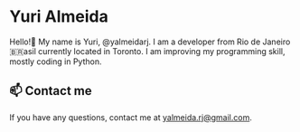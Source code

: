 # Yuri Almeida 

Hello!👋 My name is Yuri, @yalmeidarj. I am a developer from Rio de Janeiro 🇧🇷asil currently located in Toronto. I am improving my programming skill, mostly coding in Python. 

## 📫 Contact me

If you have any questions, contact me at yalmeida.rj@gmail.com.



<!---
yalmeidarj/yalmeidarj is a ✨ special ✨ repository because its `README.md` (this file) appears on your GitHub profile.
You can click the Preview link to take a look at your changes.
--->
